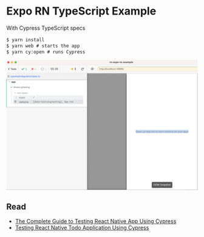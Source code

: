 # Expo RN TypeScript Example

With Cypress TypeScript specs

```
$ yarn install
$ yarn web # starts the app
$ yarn cy:open # runs Cypress
```

![Test finds the greeting](./images/greeting.png)

## Read

- [The Complete Guide to Testing React Native App Using Cypress](https://glebbahmutov.com/blog/testing-react-native-app-using-cypress/)
- [Testing React Native Todo Application Using Cypress](https://glebbahmutov.com/blog/testing-rn-todo-app/)
